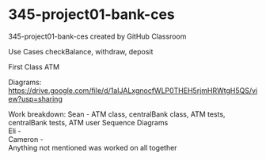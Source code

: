 # 345-project01-bank-ces
345-project01-bank-ces created by GitHub Classroom


Use Cases
checkBalance,
withdraw,
deposit

First Class
ATM


Diagrams:
https://drive.google.com/file/d/1aIJALxgnocfWLP0THEH5rjmHRWtgH5QS/view?usp=sharing 


Work breakdown:
Sean - ATM class, centralBank class, ATM tests, centralBank tests, ATM user Sequence Diagrams\
Eli - \
Cameron - \
Anything not mentioned was worked on all together 
